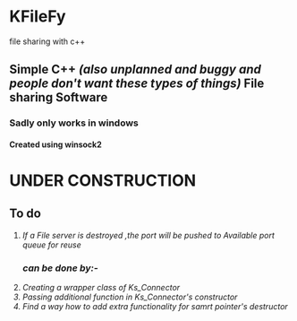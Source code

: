 # KFileFy
file sharing with c++
<h2>Simple C++ <i>(also unplanned and buggy and people don't want these types of things)</i> File sharing Software</h2>
<h3>Sadly only works in windows</h3>
<h4>Created using winsock2 </h4>
<h1>UNDER CONSTRUCTION</h1>
<h2>To do</h2>
<ol>
 <li>
    <i>If a File server is destroyed ,the port will be pushed to Available port queue for reuse<i>
      <p>
         <h3>
           can be done by:-
         </h3>
           <li>Creating a wrapper class of Ks_Connector</li>
           <li>Passing additional function in Ks_Connector's constructor</li>
           <li>Find a way how to add extra functionality for samrt pointer's destructor</li>
      </p> 
 </li>
</ol>
